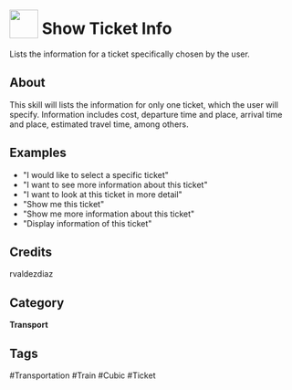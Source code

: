 # <img src="https://raw.githack.com/FortAwesome/Font-Awesome/master/svgs/solid/train.svg" card_color="#222222" width="50" height="50" style="vertical-align:bottom"/> Show Ticket Info
Lists the information for a ticket specifically chosen by the user.

## About
This skill will lists the information for only one ticket, which the user will specify. Information includes cost, departure time and place, arrival time and place, estimated travel time, among others.

## Examples
* "I would like to select a specific ticket"
* "I want to see more information about this ticket"
* "I want to look at this ticket in more detail"
* "Show me this ticket"
* "Show me more information about this ticket"
* "Display information of this ticket"

## Credits
rvaldezdiaz

## Category
**Transport**

## Tags
#Transportation
#Train
#Cubic
#Ticket

